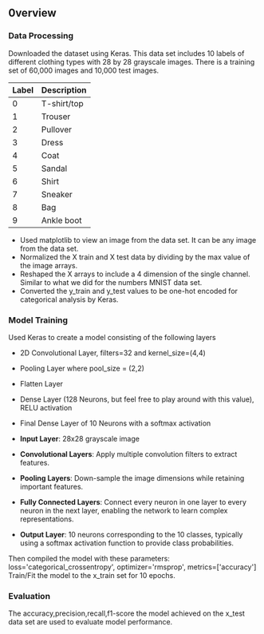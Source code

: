 ## 0verview

### Data Processing
Downloaded the dataset using Keras.
This data set includes 10 labels of different clothing types with 28 by 28 grayscale images. There is a training set of 60,000 images and 10,000 test images.

Label | Description
----- | -----------
0 | T-shirt/top
1 | Trouser
2	| Pullover
3	| Dress
4	| Coat
5	| Sandal
6	| Shirt
7	| Sneaker
8	| Bag
9	| Ankle boot
  
- Used matplotlib to view an image from the data set. It can be any image from the data set.
- Normalized the X train and X test data by dividing by the max value of the image arrays.
- Reshaped the X arrays to include a 4 dimension of the single channel. Similar to what we did for the numbers MNIST data set.
- Converted the y_train and y_test values to be one-hot encoded for categorical analysis by Keras.

### Model Training
Used Keras to create a model consisting of the following layers
  - 2D Convolutional Layer, filters=32 and kernel_size=(4,4)

  - Pooling Layer where pool_size = (2,2)

  - Flatten Layer

  - Dense Layer (128 Neurons, but feel free to play around with this value), RELU activation

  - Final Dense Layer of 10 Neurons with a softmax activation
    
- **Input Layer**: 28x28 grayscale image
- **Convolutional Layers**: Apply multiple convolution filters to extract features.
- **Pooling Layers**: Down-sample the image dimensions while retaining important features.
- **Fully Connected Layers**: Connect every neuron in one layer to every neuron in the next layer, enabling the network to learn complex representations.
- **Output Layer**: 10 neurons corresponding to the 10 classes, typically using a softmax activation function to provide class probabilities.
  
Then compiled the model with these parameters: loss='categorical_crossentropy', optimizer='rmsprop', metrics=['accuracy']
Train/Fit the model to the x_train set for 10 epochs.

### Evaluation
The accuracy,precision,recall,f1-score the model achieved on the x_test data set are used to evaluate model performance.
